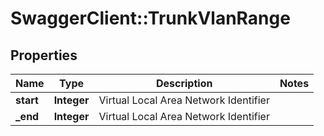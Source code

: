 # SwaggerClient::TrunkVlanRange

## Properties
Name | Type | Description | Notes
------------ | ------------- | ------------- | -------------
**start** | **Integer** | Virtual Local Area Network Identifier | 
**_end** | **Integer** | Virtual Local Area Network Identifier | 


